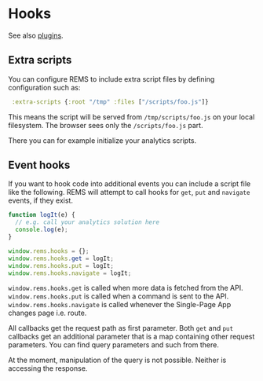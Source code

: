 # Hooks

See also [plugins](./plugins.md).

## Extra scripts

You can configure REMS to include extra script files by defining configuration such as:

```clj
 :extra-scripts {:root "/tmp" :files ["/scripts/foo.js"]}
```

This means the script will be served from `/tmp/scripts/foo.js` on your local filesystem. The browser sees only the `/scripts/foo.js` part.

There you can for example initialize your analytics scripts.

## Event hooks

If you want to hook code into additional events you can include a script file like the following. REMS will attempt to call hooks for `get`, `put` and `navigate` events, if they exist.

```js
function logIt(e) {
  // e.g. call your analytics solution here
  console.log(e);
}

window.rems.hooks = {};
window.rems.hooks.get = logIt;
window.rems.hooks.put = logIt;
window.rems.hooks.navigate = logIt;
```

`window.rems.hooks.get` is called when more data is fetched from the API.
`window.rems.hooks.put` is called when a command is sent to the API.
`window.rems.hooks.navigate` is called whenever the Single-Page App changes page i.e. route.

All callbacks get the request path as first parameter. Both `get` and `put` callbacks get an additional parameter that is a map containing other request parameters. You can find query parameters and such from there.

At the moment, manipulation of the query is not possible. Neither is accessing the response.

